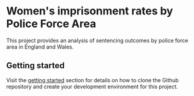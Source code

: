 # Women's imprisonment rates by Police Force Area

This project provides an analysis of sentencing outcomes by police force area in England and Wales.

## Getting started
Visit the [getting started](getting-started/index.md) section for details on how to clone the Github repository and create your development environment for this project.